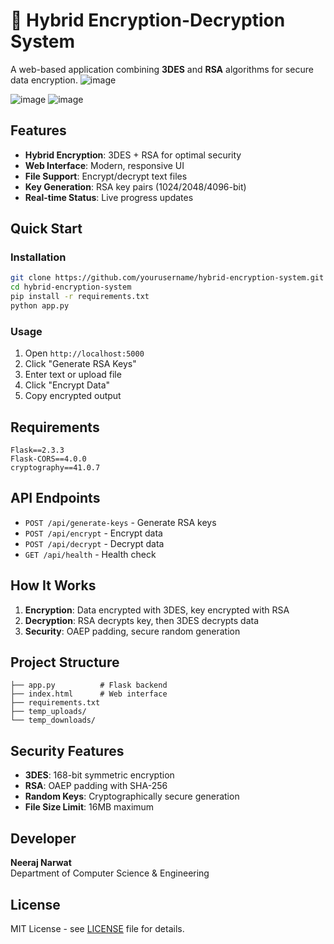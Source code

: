 # 🔐 Hybrid Encryption-Decryption System

A web-based application combining **3DES** and **RSA** algorithms for secure data encryption.
![image](https://github.com/user-attachments/assets/4aca2a40-3a3c-4b4c-b34c-f1fe896a2509)

![image](https://github.com/user-attachments/assets/48fd4f12-2d04-48b7-b2a1-57d386a851ad)
![image](https://github.com/user-attachments/assets/1d51c976-8c53-4a81-9178-0641114fc97e)



## Features

- **Hybrid Encryption**: 3DES + RSA for optimal security
- **Web Interface**: Modern, responsive UI
- **File Support**: Encrypt/decrypt text files
- **Key Generation**: RSA key pairs (1024/2048/4096-bit)
- **Real-time Status**: Live progress updates

## Quick Start

### Installation
```bash
git clone https://github.com/yourusername/hybrid-encryption-system.git
cd hybrid-encryption-system
pip install -r requirements.txt
python app.py
```

### Usage
1. Open `http://localhost:5000`
2. Click "Generate RSA Keys"
3. Enter text or upload file
4. Click "Encrypt Data"
5. Copy encrypted output

## Requirements

```
Flask==2.3.3
Flask-CORS==4.0.0
cryptography==41.0.7
```

## API Endpoints

- `POST /api/generate-keys` - Generate RSA keys
- `POST /api/encrypt` - Encrypt data
- `POST /api/decrypt` - Decrypt data
- `GET /api/health` - Health check

## How It Works

1. **Encryption**: Data encrypted with 3DES, key encrypted with RSA
2. **Decryption**: RSA decrypts key, then 3DES decrypts data
3. **Security**: OAEP padding, secure random generation

## Project Structure

```
├── app.py          # Flask backend
├── index.html      # Web interface
├── requirements.txt
├── temp_uploads/
└── temp_downloads/
```

## Security Features

- **3DES**: 168-bit symmetric encryption
- **RSA**: OAEP padding with SHA-256
- **Random Keys**: Cryptographically secure generation
- **File Size Limit**: 16MB maximum

## Developer

**Neeraj Narwat**  
Department of Computer Science & Engineering

## License

MIT License - see [LICENSE](LICENSE) file for details.
